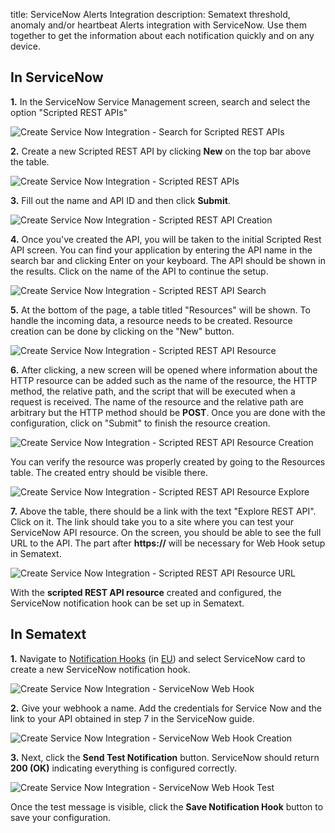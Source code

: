 title: ServiceNow Alerts Integration
description: Sematext threshold, anomaly and/or heartbeat Alerts integration with ServiceNow. Use them together to get the information about each notification quickly and on any device.

## In ServiceNow

**1.** In the ServiceNow Service Management screen, search and select the option "Scripted REST APIs"

<img class="content-modal-image" alt="Create Service Now Integration - Search for Scripted REST APIs" src="/docs/images/integrations/create-servicenow-integration-search.png" title="Create Service Now Integration - Search for Scripted REST APIs">

**2.** Create a new Scripted REST API by clicking **New** on the top bar above the table.

<img class="content-modal-image" alt="Create Service Now Integration - Scripted REST APIs" src="/docs/images/integrations/create-servicenow-integration-scripted-apis.png" title="Create Service Now Integration - Scripted REST APIs">

**3.** Fill out the name and API ID and then click **Submit**.

<img class="content-modal-image" alt="Create Service Now Integration - Scripted REST API Creation" src="/docs/images/integrations/create-servicenow-integration-scripted-api-creation.png" title="Create Service Now Integration - Scripted REST API Creation">

**4.** Once you've created the API, you will be taken to the initial Scripted Rest API screen. You can find your application by entering the API name in the search bar and clicking Enter on your keyboard. The API should be shown in the results. Click on the name of the API to continue the setup.

<img class="content-modal-image" alt="Create Service Now Integration - Scripted REST API Search" src="/docs/images/integrations/create-servicenow-integration-scripted-api-search.png" title="Create Service Now Integration - Scripted REST API Search">

**5.** At the bottom of the page, a table titled "Resources" will be shown. To handle the incoming data, a resource needs to be created. Resource creation can be done by clicking on the "New" button. 

<img class="content-modal-image" alt="Create Service Now Integration - Scripted REST API Resource" src="/docs/images/integrations/create-servicenow-integration-scripted-api-resource.png" title="Create Service Now Integration - Scripted REST API Resource">

**6.** After clicking, a new screen will be opened where information about the HTTP resource can be added such as the name of the resource, the HTTP method, the relative path, and the script that will be executed when a request is received. The name of the resource and the relative path are arbitrary but the HTTP method should be **POST**. Once you are done with the configuration, click on "Submit" to finish the resource creation.

<img class="content-modal-image" alt="Create Service Now Integration - Scripted REST API Resource Creation" src="/docs/images/integrations/create-servicenow-integration-scripted-api-resource-creation.png" title="Create Service Now Integration - Scripted REST API Resource Creation">

You can verify the resource was properly created by going to the Resources table. The created entry should be visible there. 

<img class="content-modal-image" alt="Create Service Now Integration - Scripted REST API Resource Explore" src="/docs/images/integrations/create-servicenow-integration-scripted-api-resource-explore.png" title="Create Service Now Integration - Scripted REST API Resource Explore">

**7.** Above the table, there should be a link with the text "Explore REST API". Click on it. The link should take you to a site where you can test your ServiceNow API resource. On the screen, you should be able to see the full URL to the API. The part after **https://** will be necessary for Web Hook setup in Sematext.

<img class="content-modal-image" alt="Create Service Now Integration - Scripted REST API Resource URL" src="/docs/images/integrations/create-servicenow-integration-scripted-api-resource-url.png" title="Create Service Now Integration - Scripted REST API Resource URL">


With the **scripted REST API resource** created and configured, the ServiceNow notification hook can be set up in Sematext.

## In Sematext

**1.** Navigate to [Notification Hooks](https://apps.sematext.com/ui/hooks/create) (in [EU](https://apps.eu.sematext.com/ui/hooks/create)) and select ServiceNow card to create a new ServiceNow notification hook.

<img class="content-modal-image" alt="Create Service Now Integration - ServiceNow Web Hook" src="/docs/images/integrations/create-servicenow-integration-webhooks.png" title="Create Service Now Integration - ServiceNow Web Hook">


**2.** Give your webhook a name. Add the credentials for Service Now and the link to your API obtained in step 7 in the ServiceNow guide.

<img class="content-modal-image" alt="Create Service Now Integration - ServiceNow Web Hook Creation" src="/docs/images/integrations/create-servicenow-integration-webhook-creation.png" title="Create Service Now Integration - ServiceNow Web Hook Creation">


**3.** Next, click the **Send Test Notification** button. ServiceNow should return **200 (OK)** indicating everything is configured correctly.

<img class="content-modal-image" alt="Create Service Now Integration - ServiceNow Web Hook Test" src="/docs/images/integrations/create-servicenow-integration-webhook-test.png" title="Create Service Now Integration - ServiceNow Web Hook Test">

Once the test message is visible, click the **Save Notification Hook** button to save your configuration. 
